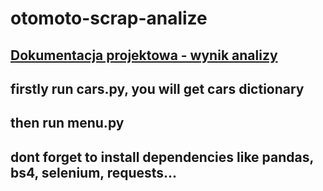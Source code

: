 # otomoto-scrap-analize
## [Dokumentacja projektowa - wynik analizy](https://github.com/nadrowskyy/otomoto-scrap-analize/blob/main/PDZD%20dokumentacja%20projektowa.pdf)


## firstly run cars.py, you will get cars dictionary
## then run menu.py
## dont forget to install dependencies like pandas, bs4, selenium, requests...
